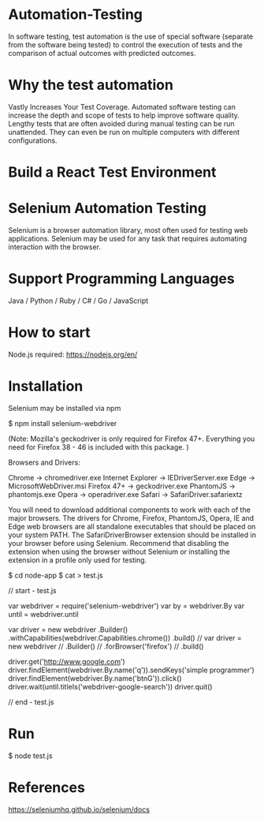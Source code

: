 # Automation-Testing
In software testing, test automation is the use of special software (separate from the software being tested) to control the execution of tests and the comparison of actual outcomes with predicted outcomes.

# Why the test automation
Vastly Increases Your Test Coverage. Automated software testing can increase the depth and scope of tests to help improve software quality. Lengthy tests that are often avoided during manual testing can be run unattended. They can even be run on multiple computers with different configurations.

# Build a React Test Environment

# Selenium Automation Testing

Selenium is a browser automation library, most often used for testing web applications. Selenium may be used for any task that requires automating interaction with the browser. 

# Support Programming Languages

Java / Python / Ruby / C# / Go / JavaScript

# How to start

Node.js required: https://nodejs.org/en/

# Installation 
Selenium may be installed via npm 

$ npm install selenium-webdriver

(Note: Mozilla's geckodriver is only required for Firefox 47+. Everything you need for Firefox 38 - 46 is included with this package. )

Browsers and Drivers:

Chrome -> chromedriver.exe
Internet Explorer -> IEDriverServer.exe
Edge -> MicrosoftWebDriver.msi
Firefox 47+ -> geckodriver.exe
PhantomJS -> phantomjs.exe
Opera -> operadriver.exe
Safari -> SafariDriver.safariextz

You will need to download additional components to work with each of the major browsers. The drivers for Chrome, Firefox, PhantomJS, Opera, IE and Edge web browsers are all standalone executables that should be placed on your system PATH. The SafariDriverBrowser extension should be installed in your browser before using Selenium. Recommend that disabling the extension when using the browser without Selenium or installing the extension in a profile only used for testing. 

$ cd node-app
$ cat > test.js

// start - test.js

var webdriver = require('selenium-webdriver')
var by = webdriver.By
var until = webdriver.until

var driver = new webdriver
   .Builder()
   .withCapabilities(webdriver.Capabilities.chrome())
   .build()
// var driver = new webdriver
//   .Builder()
//   .forBrowser('firefox')
//   .build()
 
driver.get('http://www.google.com')
driver.findElement(webdriver.By.name('q')).sendKeys('simple programmer')
driver.findElement(webdriver.By.name('btnG')).click()
driver.wait(until.titleIs('webdriver-google-search'))
driver.quit()

// end - test.js

# Run
$ node test.js

# References

https://seleniumhq.github.io/selenium/docs







